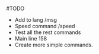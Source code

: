 #TODO

- Add to lang /msg
- Speed command /speed
- Test all the rest commands
- Main line 158
- Create more simple commands.